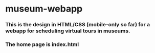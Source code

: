 # museum-webapp

### This is the design in HTML/CSS (mobile-only so far) for a webapp for scheduling virtual tours in museums.
### The home page is index.html
